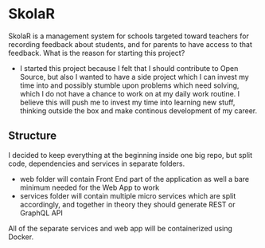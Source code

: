 # SkolaR

SkolaR is a management system for schools targeted toward teachers for recording feedback about students, and for parents to have access to that feedback.
What is the reason for starting this project?

- I started this project because I felt that I should contribute to Open Source, but also I wanted to have a side project which I can invest my time into and possibly stumble upon problems which need solving, which I do not have a chance to work on at my daily work routine. I believe this will push me to invest my time into learning new stuff, thinking outside the box and make continous development of my career.

## Structure

I decided to keep everything at the beginning inside one big repo, but split code, dependencies and services in separate folders.

- web folder will contain Front End part of the application as well a bare minimum needed for the Web App to work
- services folder will contain multiple micro services which are split accordingly, and together in theory they should generate REST or GraphQL API

All of the separate services and web app will be containerized using Docker.
